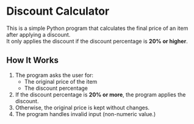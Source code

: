 # Discount Calculator 

This is a simple Python program that calculates the final price of an item after applying a discount.  
It only applies the discount if the discount percentage is **20% or higher**.
## How It Works
1. The program asks the user for:
   - The original price of the item
   - The discount percentage
2. If the discount percentage is **20% or more**, the program applies the discount.
3. Otherwise, the original price is kept without changes.
4. The program handles invalid input (non-numeric value.)
